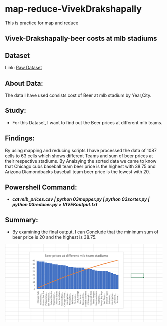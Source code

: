 # map-reduce-VivekDrakshapally
This is practice for map and reduce

## Vivek-Drakshapally-beer costs at mlb stadiums
## Dataset
Link: [Raw Dataset](https://www.kaggle.com/yamqwe/2018-w43-the-cost-of-a-beer-at-mlb-stadiumse)

## About Data:
The data I have used consists cost of Beer at mlb stadium by Year,City.

## Study:
- For this Dataset, I want to find out the Beer prices at different mlb teams.

## Findings:
By using mapping and reducing scripts I have processed the data of 1087 cells to 63 cells which shows different Teams and sum of beer prices at their respective stadiums.
By Analzying the sorted data we came to know that Chicago cubs baseball team beer price is the highest with 38.75 and Arizona Diamondbacks baseball team beer price is the lowest with 20.

## Powershell Command:
- ***cat mlb_prices.csv | python 03mapper.py | python 03sorter.py | python 03reducer.py > VIVEKoutput.txt***

## Summary:
- By examining the final output, I can Conclude that the minimum sum of beer price is 20 and the highest is 38.75.


![image](https://github.com/vivekd31/map-reduce-vivek/blob/main/OutputImage1.png)



